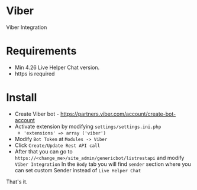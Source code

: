 # Viber

Viber Integration

# Requirements

* Min 4.26 Live Helper Chat version.
* https is required

# Install

* Create Viber bot - https://partners.viber.com/account/create-bot-account
* Activate extension by modifying `settings/settings.ini.php`
  * `'extensions' => array ('viber')`
* Modify `Bot Token` at `Modules -> Viber`
* Click `Create/Update Rest API call`
* After that you can go to `https://<change_me>/site_admin/genericbot/listrestapi` and modify `Viber Integration` In the `Body` tab you will find `sender` section where you can set custom Sender instead of `Live Helper Chat`

That's it.
